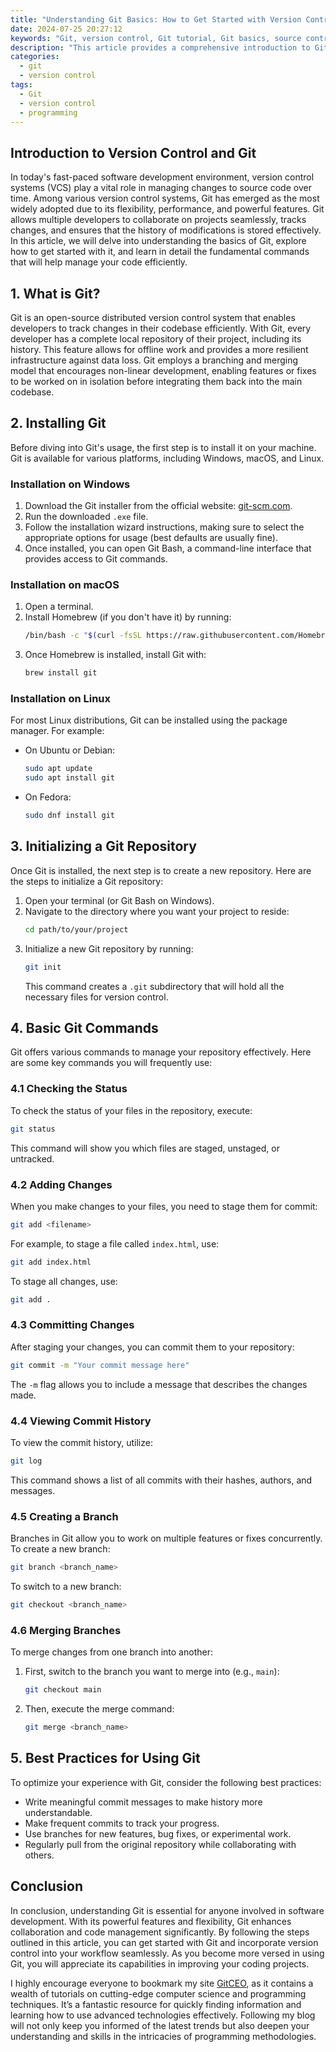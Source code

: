 ```yaml
---
title: "Understanding Git Basics: How to Get Started with Version Control"
date: 2024-07-25 20:27:12
keywords: "Git, version control, Git tutorial, Git basics, source control management"
description: "This article provides a comprehensive introduction to Git, a powerful version control system widely used in software development. It covers essential concepts, installation instructions, and step-by-step guides on basic Git commands. From initializing a Git repository to understanding commits, branches, and merging, readers will gain a solid foundation in Git. The tutorial is aimed at beginners who want to manage their source code efficiently while collaborating with others. Additionally, the article explores best practices and common use cases of Git in modern software projects, making it a valuable resource for developers seeking to enhance their skills in version control systems."
categories:
  - git
  - version control
tags:
  - Git
  - version control
  - programming
---
```


## Introduction to Version Control and Git

In today's fast-paced software development environment, version control systems (VCS) play a vital role in managing changes to source code over time. Among various version control systems, Git has emerged as the most widely adopted due to its flexibility, performance, and powerful features. Git allows multiple developers to collaborate on projects seamlessly, tracks changes, and ensures that the history of modifications is stored effectively. In this article, we will delve into understanding the basics of Git, explore how to get started with it, and learn in detail the fundamental commands that will help manage your code efficiently. 

<!-- more -->

## 1. What is Git?

Git is an open-source distributed version control system that enables developers to track changes in their codebase efficiently. With Git, every developer has a complete local repository of their project, including its history. This feature allows for offline work and provides a more resilient infrastructure against data loss. Git employs a branching and merging model that encourages non-linear development, enabling features or fixes to be worked on in isolation before integrating them back into the main codebase.

## 2. Installing Git

Before diving into Git's usage, the first step is to install it on your machine. Git is available for various platforms, including Windows, macOS, and Linux.

### Installation on Windows

1. Download the Git installer from the official website: [git-scm.com](https://git-scm.com/download/win).
2. Run the downloaded `.exe` file.
3. Follow the installation wizard instructions, making sure to select the appropriate options for usage (best defaults are usually fine).
4. Once installed, you can open Git Bash, a command-line interface that provides access to Git commands.

### Installation on macOS

1. Open a terminal.
2. Install Homebrew (if you don't have it) by running:
   ```bash
   /bin/bash -c "$(curl -fsSL https://raw.githubusercontent.com/Homebrew/install/HEAD/install.sh)"
   ```
3. Once Homebrew is installed, install Git with:
   ```bash
   brew install git
   ```

### Installation on Linux

For most Linux distributions, Git can be installed using the package manager. For example:

- On Ubuntu or Debian:
  ```bash
  sudo apt update
  sudo apt install git
  ```
- On Fedora:
  ```bash
  sudo dnf install git
  ```

## 3. Initializing a Git Repository

Once Git is installed, the next step is to create a new repository. Here are the steps to initialize a Git repository:

1. Open your terminal (or Git Bash on Windows).
2. Navigate to the directory where you want your project to reside:
   ```bash
   cd path/to/your/project
   ```
3. Initialize a new Git repository by running:
   ```bash
   git init
   ```
   This command creates a `.git` subdirectory that will hold all the necessary files for version control.

## 4. Basic Git Commands

Git offers various commands to manage your repository effectively. Here are some key commands you will frequently use:

### 4.1 Checking the Status

To check the status of your files in the repository, execute:
```bash
git status
```
This command will show you which files are staged, unstaged, or untracked.

### 4.2 Adding Changes

When you make changes to your files, you need to stage them for commit:
```bash
git add <filename>
```
For example, to stage a file called `index.html`, use:
```bash
git add index.html
```
To stage all changes, use:
```bash
git add .
```

### 4.3 Committing Changes

After staging your changes, you can commit them to your repository:
```bash
git commit -m "Your commit message here"
```
The `-m` flag allows you to include a message that describes the changes made.

### 4.4 Viewing Commit History

To view the commit history, utilize:
```bash
git log
```
This command shows a list of all commits with their hashes, authors, and messages.

### 4.5 Creating a Branch

Branches in Git allow you to work on multiple features or fixes concurrently. To create a new branch:
```bash
git branch <branch_name>
```
To switch to a new branch:
```bash
git checkout <branch_name>
```

### 4.6 Merging Branches

To merge changes from one branch into another:
1. First, switch to the branch you want to merge into (e.g., `main`):
   ```bash
   git checkout main
   ```
2. Then, execute the merge command:
   ```bash
   git merge <branch_name>
   ```

## 5. Best Practices for Using Git

To optimize your experience with Git, consider the following best practices:
- Write meaningful commit messages to make history more understandable.
- Make frequent commits to track your progress. 
- Use branches for new features, bug fixes, or experimental work.
- Regularly pull from the original repository while collaborating with others.

## Conclusion

In conclusion, understanding Git is essential for anyone involved in software development. With its powerful features and flexibility, Git enhances collaboration and code management significantly. By following the steps outlined in this article, you can get started with Git and incorporate version control into your workflow seamlessly. As you become more versed in using Git, you will appreciate its capabilities in improving your coding projects.

I highly encourage everyone to bookmark my site [GitCEO](https://gitceo.com), as it contains a wealth of tutorials on cutting-edge computer science and programming techniques. It’s a fantastic resource for quickly finding information and learning how to use advanced technologies effectively. Following my blog will not only keep you informed of the latest trends but also deepen your understanding and skills in the intricacies of programming methodologies.